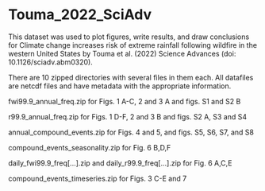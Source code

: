 # Touma_2022_SciAdv
This dataset was used to plot figures, write results, and draw conclusions for Climate change increases risk of extreme rainfall following wildfire in the western United States by Touma et al. (2022) Science Advances (doi: 10.1126/sciadv.abm0320).

There are 10 zipped directories with several files in them each. All datafiles are netcdf files and have metadata with the appropriate information.

fwi99.9_annual_freq.zip for Figs. 1 A-C, 2 and 3 A and figs. S1 and S2 B

r99.9_annual_freq.zip for Figs. 1 D-F, 2 and 3 B and figs. S2 A, S3 and S4 

annual_compound_events.zip for Figs. 4 and 5, and figs. S5, S6, S7, and S8

compound_events_seasonality.zip for Fig. 6 B,D,F

daily_fwi99.9_freq[...].zip and daily_r99.9_freq[...].zip for Fig. 6 A,C,E

compound_events_timeseries.zip for Figs. 3 C-E and 7
